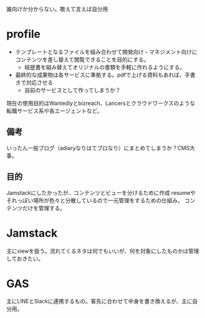 誰向けか分からない。敢えて言えば自分用

# profile
- テンプレートとなるファイルを組み合わせて開発向け・マネジメント向けにコンテンツを差し替えて閲覧できることを目的にする。
  - 経歴書を組み替えてオリジナルの書類を手軽に作れるようにする。
- 最終的な成果物は各サービスに準拠する。pdfで上げる資料もあれば、手書きで対応させる
  - 自前のサービスとして作ってしまうか？
  
現在の使用目的はWantedlyとbizreach、Lancersとクラウドワークスのような転職サービス系や各エージェントなど。

## 備考
いったん一般ブログ（adiaryなりはてブロなり）にまとめてしまうか？CMS大事。

## 目的
Jamstackにしたかったが、コンテンツとビューを分けるために作成
resumeやそれっぽい場所が色々と分散しているので一元管理をするための仕組み。
コンテンツだけを管理する。

# Jamstack
主にviewを扱う。流れてくるネタは何でもいいが、何を対象にしたものかは管理しておきたい。

# GAS
主にLINEとSlackに連携するもの。客先に合わせて中身を書き換えるが、主に自分用。
